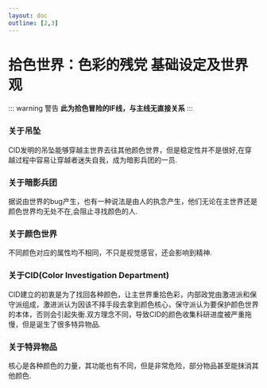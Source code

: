 ```yaml
---
layout: doc
outline: [2,3]
---
```



# 拾色世界：色彩的残党 基础设定及世界观
::: warning 警告
**此为拾色冒险的IF线，与主线无直接关系**
:::
### 关于吊坠
CID发明的吊坠能够穿越主世界去往其他颜色世界，但是稳定性并不是很好,在穿越过程中容易让穿越者迷失自我，成为暗影兵团的一员.
### 关于暗影兵团
据说由世界的bug产生，也有一种说法是由人的执念产生，他们无论在主世界还是颜色世界均无处不在,会阻止寻找颜色的人.
### 关于颜色世界
不同颜色对应的属性均不相同，不只是视觉感官，还会影响到精神.
### 关于CID(Color Investigation Department)
CID建立的初衷是为了找回各种颜色，让主世界重拾色彩，内部政党由激进派和保守派组成，激进派认为因该不择手段去拿到颜色核心，保守派认为要保护颜色世界的本体，否则会引起失衡.双方理念不同，导致CID的颜色收集科研进度被严重拖慢，但是诞生了很多特异物品.
### 关于特异物品
核心是各种颜色的力量，其功能也有不同，但是非常危险，部分物品甚至能抹消其他颜色.

<CopyRight />

